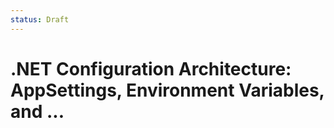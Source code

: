 ```yaml
---
status: Draft
---
```


# .NET Configuration Architecture: AppSettings, Environment Variables, and ...

